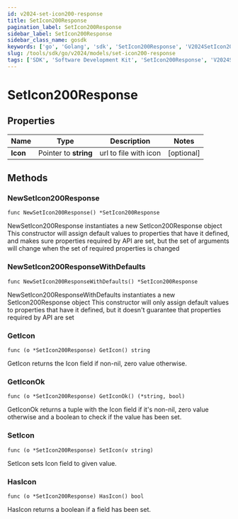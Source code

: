 ```yaml
---
id: v2024-set-icon200-response
title: SetIcon200Response
pagination_label: SetIcon200Response
sidebar_label: SetIcon200Response
sidebar_class_name: gosdk
keywords: ['go', 'Golang', 'sdk', 'SetIcon200Response', 'V2024SetIcon200Response'] 
slug: /tools/sdk/go/v2024/models/set-icon200-response
tags: ['SDK', 'Software Development Kit', 'SetIcon200Response', 'V2024SetIcon200Response']
---
```


# SetIcon200Response

## Properties

Name | Type | Description | Notes
------------ | ------------- | ------------- | -------------
**Icon** | Pointer to **string** | url to file with icon | [optional] 

## Methods

### NewSetIcon200Response

`func NewSetIcon200Response() *SetIcon200Response`

NewSetIcon200Response instantiates a new SetIcon200Response object
This constructor will assign default values to properties that have it defined,
and makes sure properties required by API are set, but the set of arguments
will change when the set of required properties is changed

### NewSetIcon200ResponseWithDefaults

`func NewSetIcon200ResponseWithDefaults() *SetIcon200Response`

NewSetIcon200ResponseWithDefaults instantiates a new SetIcon200Response object
This constructor will only assign default values to properties that have it defined,
but it doesn't guarantee that properties required by API are set

### GetIcon

`func (o *SetIcon200Response) GetIcon() string`

GetIcon returns the Icon field if non-nil, zero value otherwise.

### GetIconOk

`func (o *SetIcon200Response) GetIconOk() (*string, bool)`

GetIconOk returns a tuple with the Icon field if it's non-nil, zero value otherwise
and a boolean to check if the value has been set.

### SetIcon

`func (o *SetIcon200Response) SetIcon(v string)`

SetIcon sets Icon field to given value.

### HasIcon

`func (o *SetIcon200Response) HasIcon() bool`

HasIcon returns a boolean if a field has been set.



